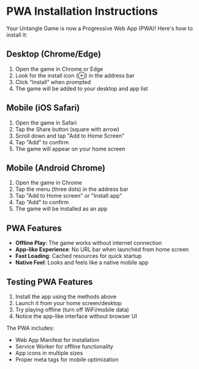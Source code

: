 # PWA Installation Instructions

Your Untangle Game is now a Progressive Web App (PWA)! Here's how to install it:

## Desktop (Chrome/Edge)
1. Open the game in Chrome or Edge
2. Look for the install icon (⊕) in the address bar
3. Click "Install" when prompted
4. The game will be added to your desktop and app list

## Mobile (iOS Safari)
1. Open the game in Safari
2. Tap the Share button (square with arrow)
3. Scroll down and tap "Add to Home Screen"
4. Tap "Add" to confirm
5. The game will appear on your home screen

## Mobile (Android Chrome)
1. Open the game in Chrome
2. Tap the menu (three dots) in the address bar
3. Tap "Add to Home screen" or "Install app"
4. Tap "Add" to confirm
5. The game will be installed as an app

## PWA Features
- **Offline Play**: The game works without internet connection
- **App-like Experience**: No URL bar when launched from home screen
- **Fast Loading**: Cached resources for quick startup
- **Native Feel**: Looks and feels like a native mobile app

## Testing PWA Features
1. Install the app using the methods above
2. Launch it from your home screen/desktop
3. Try playing offline (turn off WiFi/mobile data)
4. Notice the app-like interface without browser UI

The PWA includes:
- Web App Manifest for installation
- Service Worker for offline functionality
- App icons in multiple sizes
- Proper meta tags for mobile optimization
